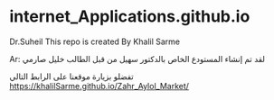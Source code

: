 # internet_Applications.github.io

Dr.Suheil This repo is created By Khalil Sarme

Ar:  لقد تم إنشاء المستودع الخاص بالدكتور سهيل من قبل الطالب خليل صارمي

تفضلو بزيارة موقعنا على الرابط التالي 
https://khalilSarme.github.io/Zahr_Aylol_Market/
